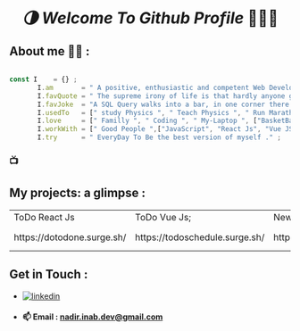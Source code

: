 <center>
<!--         ![hhgh](https://cdn.vectorstock.com/i/1000x1000/39/11/prog…oftware-development-web-page-vector-30433911.webp) ♟️
       <img src="https://cdn.vectorstock.com/i/1000x1000/39/11/prog…oftware-development-web-page-vector-30433911.webp" width="600" height="400"> -->
       <h1 align="center"> <i> 🌗 Welcome To Github Profile </i>  👨🏽‍💻 </h1>
</center>

## About me 🙋‍♂️ : 

 ```javascript

 const I    = {} ; 
        I.am       = " A positive, enthusiastic and competent Web Developer" ;
        I.favQuote = " The supreme irony of life is that hardly anyone gets out of it alive. " ;
        I.favJoke  = "A SQL Query walks into a bar, in one corner there are two tables. The Query walks up and ask : Mind if I join you ?"
        I.usedTo   = [" study Physics ", " Teach Physics ", " Run Marathon "] ;
        I.love     = [" Familly ", " Coding ", " My-Laptop ", ["BasketBall ","Travelling","Camping"], ['life', 'The Universe']] ;
        I.workWith = [" Good People ",["JavaScript", "React Js", "Vue JS"], ["PHP", "Laravel", "SQL/MySQL"], ["CSS","Tailwindcss","Bootstrap"]] ;
        I.try      = " EveryDay To Be the best version of myself ." ;
 ```

### 📺

 ## My projects: a glimpse : 
 <center>
       <table>
<tbody>
<tr style="height: 22px;">
<td style="height: 22px;">ToDo React Js</td>
<td style="height: 22px;">ToDo Vue Js;</td>
<td style="height: 22px;">NewYearCounter React Js</td>
<td style="height: 22px;">QR-Generator React Js</td>
</tr>
<tr style="height: 22px;">
  <td style="height: 22px;">https://dotodone.surge.sh/</td>
  <td style="height: 22px;">https://todoschedule.surge.sh/</td>
<td style="height: 22px;">https://newyearyoucode.surge.sh/</td>
  <td style="height: 22px;">https://qr-codegenerator.surge.sh/</td>
</tr>
</tbody>
</table>
 </center>
 
 ## Get in Touch : 
-  [![linkedin](https://img.shields.io/badge/linkedin-0A66C2?style=for-the-badge&logo=linkedin&logoColor=white)](https://www.linkedin.com/in/nadirinab/)
- #### 📫 Email   : nadir.inab.dev@gmail.com
